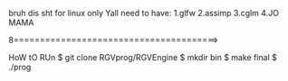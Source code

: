 bruh dis sht for linux only
Yall need to have:
1.glfw
2.assimp
3.cglm
4.JO MAMA

8=======================================>


HoW tO RUn
$ git clone RGVprog/RGVEngine
$ mkdir bin
$ make final
$ ./prog
